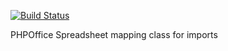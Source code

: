 [![Build Status](https://travis-ci.org/dpiquet/SpreadsheetMapping.svg?branch=master)](https://travis-ci.org/dpiquet/SpreadsheetMapping)

PHPOffice Spreadsheet mapping class for imports
